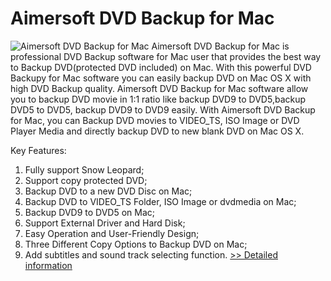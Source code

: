 # Aimersoft DVD Backup for Mac
![Aimersoft DVD Backup for Mac](https://mycommerce.akamaized.net/api/pimages/P300952618/BIG/300952618.JPG)
Aimersoft DVD Backup for Mac is professional DVD Backup software for Mac user that provides the best way to Backup DVD(protected DVD included) on Mac. With this powerful DVD Backupy for Mac software you can easily backup DVD on Mac OS X with high DVD Backup quality.
Aimersoft DVD Backup for Mac software allow you to backup DVD movie in 1:1 ratio like backup DVD9 to DVD5,backup DVD5 to DVD5, backup DVD9 to DVD9 easily. With Aimersoft DVD Backup for Mac, you can Backup DVD movies to VIDEO_TS, ISO Image or DVD Player Media and directly backup DVD to new blank DVD on Mac OS X.

Key Features:
1. Fully support Snow Leopard;
2. Support copy protected DVD;
3. Backup DVD to a new DVD Disc on Mac;
4. Backup DVD to VIDEO_TS Folder, ISO Image or dvdmedia on Mac;
5. Backup DVD9 to DVD5 on Mac;
6. Support External Driver and Hard Disk;
7. Easy Operation and User-Friendly Design;
8. Three Different Copy Options to Backup DVD on Mac;
9. Add subtitles and sound track selecting function.
[>> Detailed information](https://secure.shareit.com/shareit/product.html?productid=300952618&affiliateid=200057808)